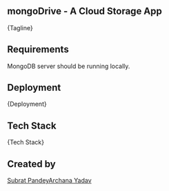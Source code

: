## mongoDrive - A Cloud Storage App

{Tagline}

## Requirements

MongoDB server should be running locally.

## Deployment

{Deployment}

## Tech Stack

{Tech Stack}

## Created by
[Subrat Pandey](https://github.com/32bitdev)[Archana Yadav](https://github.com/archanay1203)
